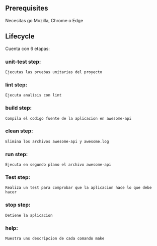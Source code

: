 ## Prerequisites

Necesitas go
Mozilla, Chrome o Edge


## Lifecycle

Cuenta con 6 etapas:
### unit-test step:
    Ejecutas las pruebas unitarias del proyecto

### lint step:
    Ejecuta analisis con lint
### build step:
    Compila el codigo fuente de la aplicacion en awesome-api

### clean step:
    Elimina los archivos awesome-api y awesome.log

### run step:
    Ejecuta en segundo plano el archivo awesome-api
    
### Test step:
    Realiza un test para comprobar que la aplicacion hace lo que debe hacer

### stop step:
    Detiene la aplicacion

### help:
    Muestra uns descripcion de cada comando make

